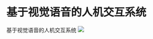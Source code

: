 # 基于视觉语音的人机交互系统
  基于视觉语音的人机交互系统
![](https://github.com/lilelife0/an-interactive-system-based-on-voice-and-vision/blob/master/make.png)
